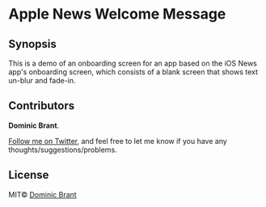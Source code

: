 # Apple News Welcome Message

## Synopsis

This is a demo of an onboarding screen for an app based on the iOS News app's onboarding screen, which consists of a blank screen that shows text un-blur and fade-in.

## Contributors

**Dominic Brant**.

[Follow me on Twitter](https://twitter.com/dombrant), and feel free to let me know if you have any thoughts/suggestions/problems.

## License

MIT© [Dominic Brant](https://dombrant.com)
